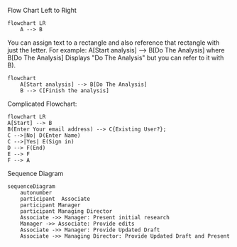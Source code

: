Flow Chart Left to Right
```mermaid
flowchart LR 
    A --> B
```

You can assign text to a rectangle and also reference that rectangle
with just the letter. For example:  A[Start analysis] --> B[Do The Analysis] where 
B[Do The Analysis]  Displays "Do The Analysis" but you can refer to it with B).

```mermaid
flowchart 
    A[Start analysis] --> B[Do The Analysis]
    B --> C[Finish the analysis]
```
Complicated Flowchart:
```mermaid
flowchart LR 
A[Start] --> B
B(Enter Your email address) --> C{Existing User?};
C -->|No| D(Enter Name)
C -->|Yes| E(Sign in)
D --> F(End)
E --> F
F --> A
```
Sequence Diagram
```mermaid
sequenceDiagram
    autonumber
    participant  Associate
    participant Manager
    participant Managing Director
    Associate ->> Manager: Present initial research
    Manager ->> Associate: Provide edits
    Associate ->> Manager: Provide Updated Draft
    Associate ->> Managing Director: Provide Updated Draft and Present
```



